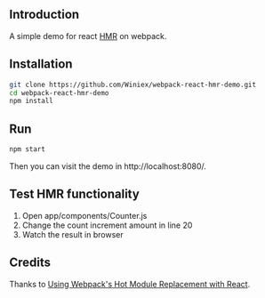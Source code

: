 ## Introduction

A simple demo for react [HMR](https://webpack.github.io/docs/hot-module-replacement-with-webpack.html) on webpack.

## Installation

```Bash
git clone https://github.com/Winiex/webpack-react-hmr-demo.git
cd webpack-react-hmr-demo
npm install
```

## Run

```Bash
npm start
```

Then you can visit the demo in http://localhost:8080/.

## Test HMR functionality

1. Open app/components/Counter.js
2. Change the count increment amount in line 20
3. Watch the result in browser

## Credits

Thanks to [Using Webpack's Hot Module Replacement with React](http://matthewlehner.net/react-hot-module-replacement-with-webpack/).
